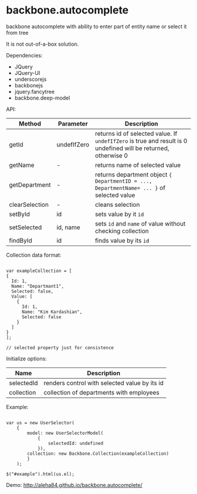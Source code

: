 backbone.autocomplete
=====================

backbone autocomplete with ability to enter part of entity name or select it from tree

It is not out-of-a-box solution. 

Dependencies:

- JQuery
- JQuery-UI
- underscorejs
- backbonejs
- jquery.fancytree
- backbone.deep-model

API:

Method  | Parameter | Description
------------- | -------------  | ------------- 
getId  | undefIfZero | returns id of selected value. If `undefIfZero` is true and result is 0 undefined will be returned, otherwise 0
getName | - | returns name of selected value
getDepartment | - | returns department object `{ DepartmentID = ..., DepartmentName= ... }` of selected value
clearSelection | - | cleans selection
setById | id | sets value by it `id`
setSelected | id, name | sets `id` and `name` of value without checking collection
findById | id | finds value by its `id`

Collection data format:

```

var exampleCollection = [
{
  Id: 1,
  Name: "Departmant1",
  Selected: false,
  Value: [
    {
      Id: 1,
      Name: "Kim Kardashian",
      Selected: false
    }
  ]
}
];

// selected property just for consistence

```

Initialize options:

Name  | Description
------------- | -------------  
selectedId | renders control with selected value by its id
collection | collection of departments with employees


Example: 

```

var us = new UserSelector(
	{ 
		model: new UserSelectorModel(
			{ 
				selectedId: undefined
			}), 
  		collection: new Backbone.Collection(exampleCollection) 
    	}
    );

$("#example").html(us.el);

```
Demo: 
http://aleha84.github.io/backbone.autocomplete/
